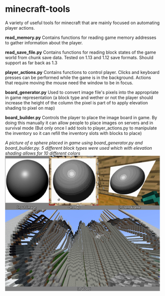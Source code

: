 # minecraft-tools
A variety of useful tools for minecraft that are mainly focused on automating player actions.

__read_memory.py__
Contains functions for reading game memory addresses to gather information about the player.

__read_save_file.py__
Contains functions for reading block states of the game world from chunk save data. Tested on 1.13 and 1.12 save formats. Should support as far back as 1.3

__player_actions.py__
Contains functions to control player. Clicks and keyboard presses can be performed while the game is in the background. Actions that require moving the mouse need the window to be in focus.

__board_generator.py__
Used to convert image file's pixels into the appropriate in game representation (a block type and wether or not the player should increase the height of the column the pixel is part of to apply elevation shading to pixel on map)

__board_builder.py__
Controls the player to place the image board in game. By doing this manually it can allow people to place images on servers and in survival mode (But only once I add tools to player_actions.py to manipulate the inventory so it can refill the inventory slots with blocks to place)

_A picture of a sphere placed in game using board_generator.py and board_builder.py. 5 different block types were used which with elevation shading allows for 10 different colors_
![Example board](https://github.com/TrevorBivi/minecraft-tools/raw/master/example%20board.jpg "Example board")
